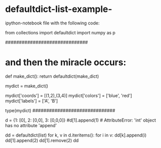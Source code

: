 # defaultdict-list-example-

ipython-notebook file with the following code:

from collections import defaultdict
import numpy as p

##############################
# and then the miracle occurs:

def make_dict(): 
    return defaultdict(make_dict)

mydict = make_dict()

mydict['coords'] = [(1,2),(3,4)]
mydict['colors'] = ['blue', 'red']
mydict['labels'] = ['A', 'B']

type(mydict)
##############################


d = {1: [0], 2: [0,0], 3: [0,0,0]}
#d[1].append(1)  # AttributeError: 'int' object has no attribute 'append'

dd = defaultdict(list)
for k, v in d.iteritems(): 
    for i in v:
        dd[k].append(i)
dd[1].append(2)
dd[1].remove(2)
dd
